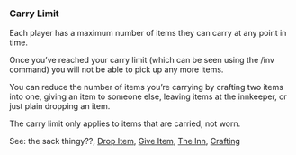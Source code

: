 ### Carry Limit
Each player has a maximum number of items they can carry at any point in time.

Once you’ve reached your carry limit (which can be seen using the /inv command) you will not be able to pick up any
  more items.

You can reduce the number of items you’re carrying by crafting two items into one, giving an item to someone else,
  leaving items at the innkeeper, or just plain dropping an item.

The carry limit only applies to items that are carried, not worn.

See: the sack thingy??, [Drop Item](drop_item.md), [Give Item](give_item.md), [The Inn](/locations/inn), [Crafting](/locations/blacksmith/crafting.md)


